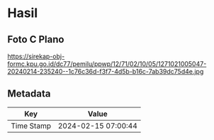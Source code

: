 # Hasil

## Foto C Plano

https://sirekap-obj-formc.kpu.go.id/dc77/pemilu/ppwp/12/71/02/10/05/1271021005047-20240214-235240--1c76c36d-f3f7-4d5b-b16c-7ab39dc75d4e.jpg


## Metadata

| Key        | Value               |
| ---------- | ------------------- |
| Time Stamp | 2024-02-15 07:00:44 |



